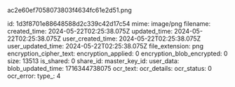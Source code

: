 ac2e60ef7058073803f4634fc61e2d51.png

id: 1d3f8701e88648588d2c339c42d17c54
mime: image/png
filename: 
created_time: 2024-05-22T02:25:38.075Z
updated_time: 2024-05-22T02:25:38.075Z
user_created_time: 2024-05-22T02:25:38.075Z
user_updated_time: 2024-05-22T02:25:38.075Z
file_extension: png
encryption_cipher_text: 
encryption_applied: 0
encryption_blob_encrypted: 0
size: 13513
is_shared: 0
share_id: 
master_key_id: 
user_data: 
blob_updated_time: 1716344738075
ocr_text: 
ocr_details: 
ocr_status: 0
ocr_error: 
type_: 4